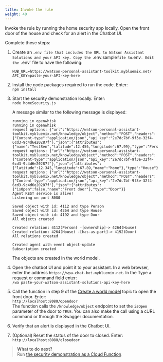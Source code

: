 ```yaml
---
title: Invoke the rule
weight: 40
---
```

Invoke the rule by running the home security app locally.  Open the front door of the house and check for an alert in the Chatbot UI.

Complete these steps:
1. Create an `.env file that includes the URL to Watson Assistant Solutions and your API key.
Copy the `.env.sample` file to `.env`. Edit the `.env` file to have the following:
    ```
    HUB_URL=https://watson-personal-assistant-toolkit.mybluemix.net/
    API_KEY=paste-your-API-key-here

    ```
2.  Install the node packages required to run the code. Enter:<br>
`npm install`
3. Start the security demonstration locally. Enter:<br>
`node homeSecurity.js`

    A message similar to the following message is displayed:
    ```
    running in openwhisk
    running in openwhisk
    request options: {"url":"https://watson-personal-assistant-toolkit.mybluemix.net/knowledge/object","method":"POST","headers":{"Content-type":"application/json","api_key":"2e7dc7bf-9f3e-32f4-6cd3-9c4d6e20287f"},"json":{"attributes":{"name":"TestBen","latitude":12.456,"longitude":67.99},"type":"Person"}}
    request options: {"url":"https://watson-personal-assistant-toolkit.mybluemix.net/knowledge/object","method":"POST","headers":{"Content-type":"application/json","api_key":"2e7dc7bf-9f3e-32f4-6cd3-9c4d6e20287f"},"json":{"attributes":{"latitude":12.345,"longitude":67.89,"name":"home"},"type":"House"}}
    request options: {"url":"https://watson-personal-assistant-toolkit.mybluemix.net/knowledge/object","method":"POST","headers":{"Content-type":"application/json","api_key":"2e7dc7bf-9f3e-32f4-6cd3-9c4d6e20287f"},"json":{"attributes":{"isOpen":false,"name":"Front door"},"type":"Door"}}
    Agent REST service is alive!
    Listening on port 8080

    Saved object with id: 4112 and type Person
    Saved object with id: 4264 and type House
    Saved object with id: 4192 and type Door
    All objects created

    Created relation: 4112(Person) -[ownership]-> 4264(House)
    Created relation: 4264(House) -[has-as-part]-> 4192(Door)
    All relations created

    Created agent with event object-update
    Subscription created

    ```
    The objects are created in the world model.
4. Open the chatbot UI and point it to your assistant.  In a web browser, enter the address `https://wpa-chat-bot.mybluemix.net`.  In the Type a request or command field enter:<br>
`/wa paste-your-watson-assistant-solutions-api-key-here`
5. Call the function in step 9 of the [Create a world model]({{site.baseurl}}/knowledge/create-objects) topic to open the front door. 
Enter:<br>
    `http://localhost:8080/opendoor`    
    The function calls the `/knowledge/object` endpoint to set the `isOpen` parameter of the door to `TRUE`. You can also make the call using a cURL command or through the Swagger documentation. 
6. Verify that an alert is displayed in the Chatbot UI.
7. (Optional) Reset the status of the door to closed.  Enter:<br>
    `http://localhost:8080/closedoor`

> **What to do next?**<br/>
Run [the security demonstration as a Cloud Function]({{site.baseurl}}/audio_single/audio_support).
